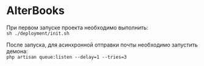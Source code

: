 # AlterBooks
При первом запуске проекта необходимо выполнить:  
`sh ./deployment/init.sh`

После запуска, для асинхронной отправки почты необходимо запустить демона:   
`php artisan queue:listen --delay=1 --tries=3`
